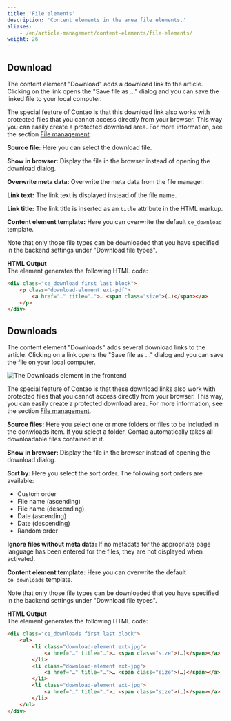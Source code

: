 ```yaml
---
title: 'File elements'
description: 'Content elements in the area file elements.'
aliases:
    - /en/article-management/content-elements/file-elements/
weight: 26
---
```



## Download

The content element "Download" adds a download link to the article. Clicking on the link opens the "Save file as ..." dialog and you can save the linked file to your local computer.

The special feature of Contao is that this download link also works with protected files that you cannot access directly from your browser. This way you can easily create a protected download area. For more information, see the section [File management](/en/file-manager/).

**Source file:** Here you can select the download file.

**Show in browser:** Display the file in the browser instead of opening the download dialog.

**Overwrite meta data:** Overwrite the meta data from the file manager.

**Link text:** The link text is displayed instead of the file name.

**Link title:** The link title is inserted as an `title` attribute in the HTML markup.

**Content element template:** Here you can overwrite the default `ce_download` template.

Note that only those file types can be downloaded that you have specified in the backend settings under "Download file types".

**HTML Output**  
The element generates the following HTML code:

```html
<div class="ce_download first last block">
    <p class="download-element ext-pdf">
        <a href="…" title="…">… <span class="size">(…)</span></a>
    </p>
</div>
```


## Downloads

The content element "Downloads" adds several download links to the article. Clicking on a link opens the "Save file as ..." dialog and you can save the file on your local computer.

![The Downloads element in the frontend](/de/article-management/images/en/the-downloads-element-in-frontend.png?classes=shadow)

The special feature of Contao is that these download links also work with protected files that you cannot access directly from your browser. This way, you can easily create a protected download area. For more information, see the section [File management](/en/file-manager/).

**Source files:** Here you select one or more folders or files to be included in the donwloads item. If you select a folder, Contao automatically takes all downloadable files contained in it.

**Show in browser:** Display the file in the browser instead of opening the download dialog.

**Sort by:** Here you select the sort order. The following sort orders are available:

- Custom order
- File name (ascending)
- File name (descending)
- Date (ascending)
- Date (descending)
- Random order

**Ignore files without meta data:** If no metadata for the appropriate page language has been entered for the files, they are not displayed when activated.

**Content element template:** Here you can overwrite the default `ce_downloads` template.

Note that only those file types can be downloaded that you have specified in the backend settings under "Download file types".

**HTML Output**  
The element generates the following HTML code:

```html
<div class="ce_downloads first last block">
    <ul>
        <li class="download-element ext-jpg">
            <a href="…" title="…">… <span class="size">(…)</span></a>
        </li>
        <li class="download-element ext-jpg">
            <a href="…" title="…">… <span class="size">(…)</span></a>
        </li>
        <li class="download-element ext-jpg">
            <a href="…" title="…">… <span class="size">(…)</span></a>
        </li>
    </ul>
</div>
```